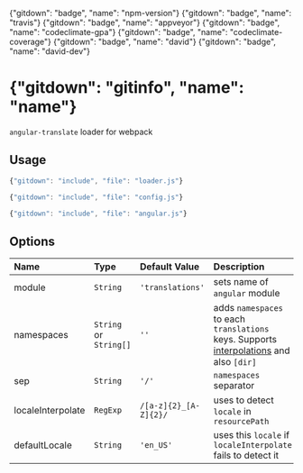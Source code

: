 {"gitdown": "badge", "name": "npm-version"}
{"gitdown": "badge", "name": "travis"}
{"gitdown": "badge", "name": "appveyor"}
{"gitdown": "badge", "name": "codeclimate-gpa"}
{"gitdown": "badge", "name": "codeclimate-coverage"}
{"gitdown": "badge", "name": "david"}
{"gitdown": "badge", "name": "david-dev"}

# {"gitdown": "gitinfo", "name": "name"}

`angular-translate` loader for webpack

## Usage

```javascript
{"gitdown": "include", "file": "loader.js"}
```

```javascript
{"gitdown": "include", "file": "config.js"}
```

```javascript
{"gitdown": "include", "file": "angular.js"}
```

## Options

| Name | Type | Default Value | Description |
|:------------------|:--------------------|:----------------------|:-----------------------------------------------------------|
| module | `String` | `'translations'` | sets name of `angular` module |
| namespaces | `String` or `String[]` | `''` | adds `namespaces` to each `translations` keys. Supports [interpolations](https://github.com/webpack/loader-utils#interpolatename) and also `[dir]` |
| sep | `String` | `'/'` | `namespaces` separator |
| localeInterpolate | `RegExp` | `/[a-z]{2}_[A-Z]{2}/` | uses to detect `locale` in `resourcePath` |
| defaultLocale | `String` | `'en_US'` | uses this `locale` if `localeInterpolate` fails to detect it |

